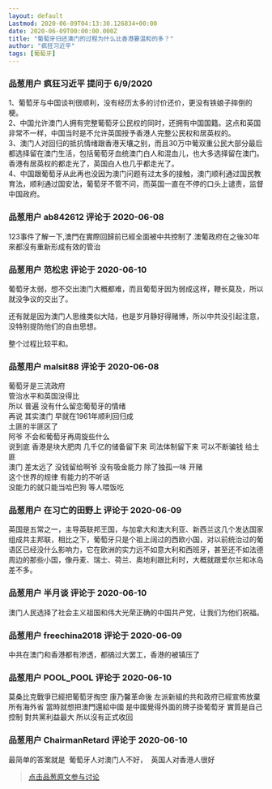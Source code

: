 ```yaml
---
layout: default
Lastmod: 2020-06-09T04:13:30.126834+00:00
date: 2020-06-09T00:00:00.000Z
title: "葡萄牙归还澳门的过程为什么比香港要温和的多？"
author: "疯狂习近平"
tags: [葡萄牙]
---
```



### 品葱用户 **疯狂习近平** 提问于 6/9/2020
    
1、葡萄牙与中国谈判很顺利，没有经历太多的讨价还价，更没有铁娘子摔倒的梗。  
2、中国允许澳门人拥有完整葡萄牙公民权的同时，还拥有中国国籍。这点和英国非常不一样，中国当时是不允许英国授予香港人完整公民权和居英权的。  
3、澳门人对回归的抵抗情绪跟香港天壤之别，而且30万中葡双重公民大部分最后都选择留在澳门生活，包括葡萄牙血统澳门白人和混血儿，也大多选择留在澳门。香港有居英权的都走光了，英国白人也几乎都走光了。  
4、中国跟葡萄牙从此再也没因为澳门问题有过太多的接触，澳门顺利通过国民教育法，顺利通过国安法，葡萄牙不管不问，而英国一直在不停的口头上谴责，监督中国政府。
    
                

### 品葱用户 **ab842612** 评论于 2020-06-08
        
123事件了解一下,澳門在實際回歸前已經全面被中共控制了.澳葡政府在之後30年來都沒有重新形成有效的管治
        
                

### 品葱用户 **范松忠** 评论于 2020-06-10
        
葡萄牙太弱，想不交出澳门大概都难，而且葡萄牙因为弱成这样，鞭长莫及，所以就没争议的交出了。  
  
还有就是因为澳门人思维类似大陆，也是岁月静好得赌博，所以中共没引起注意，没特别提防他们的自由思想。  
  
整个过程比较平和。
        
                

### 品葱用户 **malsit88** 评论于 2020-06-08
        
葡萄牙是三流政府  
管治水平和英国没得比  
所以 普遍 没有什么留恋葡萄牙的情绪  
再说 其实澳门 早就在1961年顺利回归成  
土匪的半匪区了   
阿爷 不会和葡萄牙再周旋些什么  
说到底 香港是块大肥肉 几千亿的储备留下来 司法体制留下来 可以不断骗钱 给土匪  
澳门 差太远了 没钱留给啊爷 没有吸金能力 除了独孤一味 开赌  
这个世界的规律 有能力的不听话  
没能力的就只能当哈巴狗 等人喂饭吃
        
                

### 品葱用户 **在习亡的田野上** 评论于 2020-06-09
        
英国是五常之一，主导英联邦王国，与加拿大和澳大利亚、新西兰这几个发达国家组成共主邦联，相比之下，葡萄牙只是个祖上阔过的西欧小国，对以前统治过的葡语区已经没什么影响力，它在欧洲的实力远不如意大利和西班牙，甚至还不如法德周边的那些小国，像丹麦、瑞士、荷兰、奥地利跟比利时，大概就跟爱尔兰和冰岛差不多。
        
                

### 品葱用户 **半月谈** 评论于 2020-06-10
        
澳门人民选择了社会主义祖国和伟大光荣正确的中国共产党，让我们为他们祝福。
        
                

### 品葱用户 **freechina2018** 评论于 2020-06-09
        
中共在澳门和香港都有渗透，都搞过大罢工，香港的被镇压了
        
                

### 品葱用户 **POOL_POOL** 评论于 2020-06-10
        
莫桑比克戰爭已經把葡萄牙掏空 康乃馨革命後 左派新組的共和政府已經宣佈放棄所有海外省 當時就想把澳門還給中國 是中國覺得外面的牌子掛葡萄牙 實質是自己控制 對共黨利益最大 所以沒有正式收回
        
                

### 品葱用户 **ChairmanRetard** 评论于 2020-06-10
        
最简单的答案就是  葡萄牙人对澳门人不好，  英国人对香港人很好
        
                





> [点击品葱原文参与讨论](https://pincong.rocks/question/26995)

